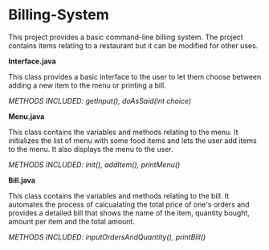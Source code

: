 # Billing-System

This project provides a basic command-line billing system. The project contains items relating to a restaurant but it can be modified for other uses.

**Interface.java**

This class provides a basic interface to the user to let them choose between adding a new item to the menu or printing a bill.

_METHODS INCLUDED: getInput(), doAsSaid(int choice)_

**Menu.java**

This class contains the variables and methods relating to the menu. It initializes the list of menu with some food items and lets the user add items to the menu. It also displays the menu to the user.

_METHODS INCLUDED: init(), addItem(), printMenu()_

**Bill.java**

This class contains the variables and methods relating to the bill. It automates the process of calcualating the total price of one's orders and provides a detailed bill that shows the name of the item, quantity bought, amount per item and the total amount.


_METHODS INCLUDED: inputOrdersAndQuantity(), printBill()_
